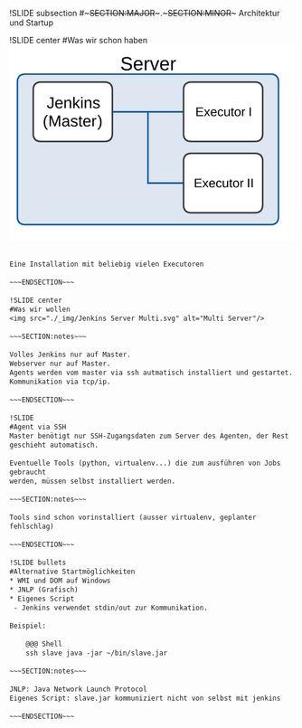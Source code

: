 !SLIDE subsection
#~~~SECTION:MAJOR~~~.~~~SECTION:MINOR~~~ Architektur und Startup

!SLIDE center
#Was wir schon haben
<img src="./_img/Jenkins Server Single.svg" alt="Single Server"/>

~~~SECTION:notes~~~

Eine Installation mit beliebig vielen Executoren

~~~ENDSECTION~~~

!SLIDE center
#Was wir wollen
<img src="./_img/Jenkins Server Multi.svg" alt="Multi Server"/>

~~~SECTION:notes~~~

Volles Jenkins nur auf Master.
Webserver nur auf Master.
Agents werden vom master via ssh autmatisch installiert und gestartet.
Kommunikation via tcp/ip.

~~~ENDSECTION~~~

!SLIDE
#Agent via SSH
Master benötigt nur SSH-Zugangsdaten zum Server des Agenten, der Rest
geschieht automatisch.

Eventuelle Tools (python, virtualenv...) die zum ausführen von Jobs gebraucht
werden, müssen selbst installiert werden.

~~~SECTION:notes~~~

Tools sind schon vorinstalliert (ausser virtualenv, geplanter fehlschlag)

~~~ENDSECTION~~~

!SLIDE bullets
#Alternative Startmöglichkeiten
* WMI und DOM auf Windows
* JNLP (Grafisch)
* Eigenes Script
 - Jenkins verwendet stdin/out zur Kommunikation.

Beispiel:

    @@@ Shell
    ssh slave java -jar ~/bin/slave.jar

~~~SECTION:notes~~~

JNLP: Java Network Launch Protocol
Eigenes Script: slave.jar kommuniziert nicht von selbst mit jenkins

~~~ENDSECTION~~~

